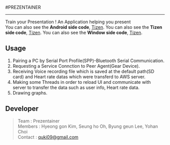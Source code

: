 ﻿#PREZENTAINER
***  
Train your Presentation !
An Application helping you present  
You can also see the **Android side code**, [Tizen](https://github.com/quki/PREZENTAINER/tree/master/Android).
You can also see the **Tizen side code**, [Tizen](https://github.com/quki/PREZENTAINER/tree/master/Tizen-S2).
You can also see the **Window side code**, [Tizen](https://github.com/quki/PREZENTAINER/tree/master/Window).
## Usage
1. Pairing a PC by Serial Port Profile(SPP)-Bluetooth Serial Communication. 
2. Requesting a Service Connction to Peer Agent(Gear Device).
3. Receiving Voice recording file which is saved at the default path(SD card) and Heart rate datas which were transferd to AWS server.
4. Making some Threads in order to reload UI and communicate with server to transfer the data such as user info, Heart rate data.
5. Drawing graphs.
 
## Developer
>Team : Prezentainer  
Members : Hyeong gon Kim, Seung ho Oh, Byung geun Lee, Yohan Choi  
Contact : quki09@gmail.com

